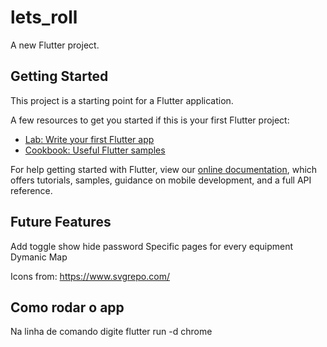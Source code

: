 # lets_roll

A new Flutter project.

## Getting Started

This project is a starting point for a Flutter application.

A few resources to get you started if this is your first Flutter project:

- [Lab: Write your first Flutter app](https://flutter.dev/docs/get-started/codelab)
- [Cookbook: Useful Flutter samples](https://flutter.dev/docs/cookbook)

For help getting started with Flutter, view our
[online documentation](https://flutter.dev/docs), which offers tutorials,
samples, guidance on mobile development, and a full API reference.
 ## Future Features 
 Add toggle show hide password
 Specific pages for every equipment
 Dymanic Map

 Icons from: https://www.svgrepo.com/
## Como rodar o app
Na linha de comando digite flutter run -d chrome